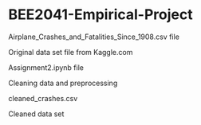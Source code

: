 # BEE2041-Empirical-Project

Airplane_Crashes_and_Fatalities_Since_1908.csv file 
  
  Original data set file from Kaggle.com


Assignment2.ipynb file
  
  Cleaning data and preprocessing


cleaned_crashes.csv
  
  Cleaned data set
